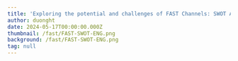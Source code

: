 ```yaml
---
title: 'Exploring the potential and challenges of FAST Channels: SWOT Analysis and inovation opportunities in television technology'
author: duonght
date: 2024-05-17T00:00:00.000Z
thumbnail: /fast/FAST-SWOT-ENG.png
background: /fast/FAST-SWOT-ENG.png
tag: null
---
```


#
